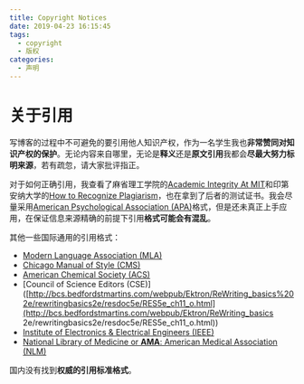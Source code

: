 ```yaml
---
title: Copyright Notices
date: 2019-04-23 16:15:45
tags:
  - copyright
  - 版权
categories:
  - 声明
---
```


# 关于引用

写博客的过程中不可避免的要引用他人知识产权，作为一名学生我也**非常赞同对知识产权的保护**。无论内容来自哪里，无论是**释义**还是**原文引用**我都会**尽最大努力标明来源**，若有疏忽，请大家批评指正。

对于如何正确引用，我查看了麻省理工学院的[Academic Integrity At MIT](<https://integrity.mit.edu/handbook/academic-writing/avoiding-plagiarism-quoting>)和印第安纳大学的[How to Recognize Plagiarism](<https://www.indiana.edu/~academy/firstPrinciples/index.html>)，也在拿到了后者的测试证书。我会尽量采用[American Psychological Association (APA)](http://owl.english.purdue.edu/owl/resource/560/10/)格式，但是还未真正上手应用，在保证信息来源精确的前提下引用**格式可能会有混乱**。

其他一些国际通用的引用格式：

* [Modern Language Association (MLA)](http://owl.english.purdue.edu/owl/resource/747/08/)
* [Chicago Manual of Style (CMS)](http://owl.english.purdue.edu/owl/resource/717/05/)
* [American Chemical Society (ACS)](<https://www.library.wisc.edu/chemistry/research-help/write-and-cite/acs-style-guide/>)
* [Council of Science Editors (CSE)]([http://bcs.bedfordstmartins.com/webpub/Ektron/ReWriting_basics%202e/rewritingbasics2e/resdoc5e/RES5e_ch11_o.html](http://bcs.bedfordstmartins.com/webpub/Ektron/ReWriting_basics 2e/rewritingbasics2e/resdoc5e/RES5e_ch11_o.html))
* [Institute of Electronics & Electrical Engineers (IEEE)](<https://www.ieee.org/publications/rights/plagiarism/plagiarism.html>)
* [National Library of Medicine or **AMA**: American Medical Association (NLM)](<https://www.ncbi.nlm.nih.gov/books/NBK7256/>)

国内没有找到**权威的引用标准格式**。

